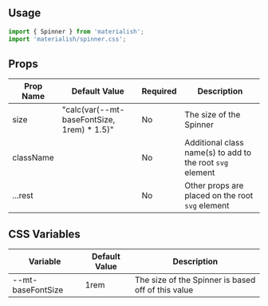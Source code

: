 ## Usage

```jsx
import { Spinner } from 'materialish';
import 'materialish/spinner.css';
```

## Props

| Prop Name | Default Value                               | Required | Description                                               |
| --------- | ------------------------------------------- | -------- | --------------------------------------------------------- |
| size      | "calc(var(--mt-baseFontSize, 1rem) \* 1.5)" | No       | The size of the Spinner                                   |
| className |                                             | No       | Additional class name(s) to add to the root `svg` element |
| ...rest   |                                             | No       | Other props are placed on the root `svg` element          |

## CSS Variables

| Variable          | Default Value | Description                                        |
| ----------------- | ------------- | -------------------------------------------------- |
| --mt-baseFontSize | 1rem          | The size of the Spinner is based off of this value |
